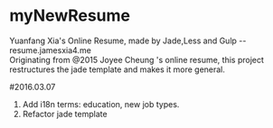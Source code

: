 # myNewResume
Yuanfang Xia's Online Resume, made by Jade,Less and Gulp -- resume.jamesxia4.me<br/>
Originating from @2015 Joyee Cheung 's online resume, this project restructures the jade template and makes it more general.<br/>

#2016.03.07
1. Add i18n terms: education, new job types.
2. Refactor jade template
